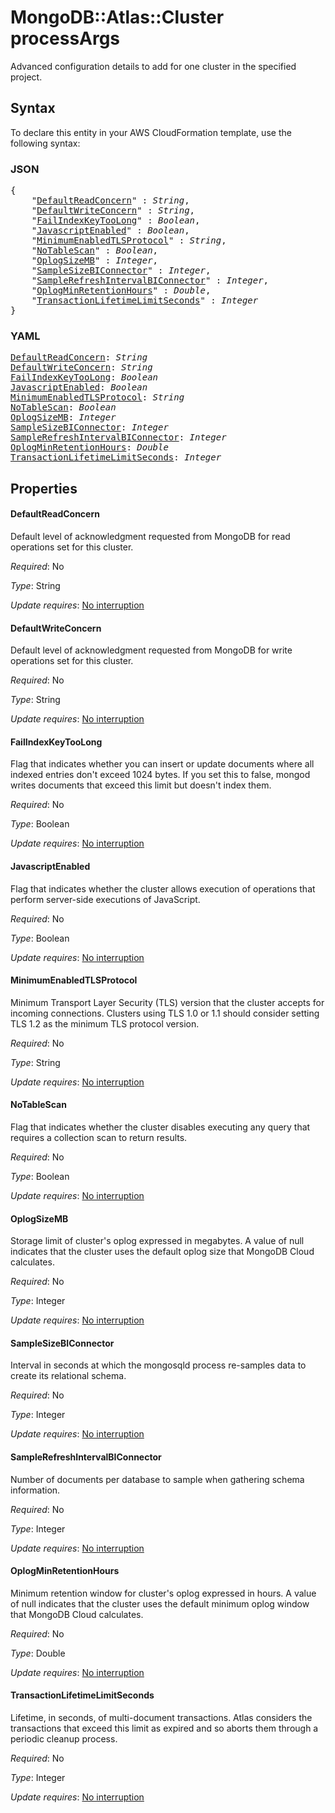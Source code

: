 # MongoDB::Atlas::Cluster processArgs

Advanced configuration details to add for one cluster in the specified project.

## Syntax

To declare this entity in your AWS CloudFormation template, use the following syntax:

### JSON

<pre>
{
    "<a href="#defaultreadconcern" title="DefaultReadConcern">DefaultReadConcern</a>" : <i>String</i>,
    "<a href="#defaultwriteconcern" title="DefaultWriteConcern">DefaultWriteConcern</a>" : <i>String</i>,
    "<a href="#failindexkeytoolong" title="FailIndexKeyTooLong">FailIndexKeyTooLong</a>" : <i>Boolean</i>,
    "<a href="#javascriptenabled" title="JavascriptEnabled">JavascriptEnabled</a>" : <i>Boolean</i>,
    "<a href="#minimumenabledtlsprotocol" title="MinimumEnabledTLSProtocol">MinimumEnabledTLSProtocol</a>" : <i>String</i>,
    "<a href="#notablescan" title="NoTableScan">NoTableScan</a>" : <i>Boolean</i>,
    "<a href="#oplogsizemb" title="OplogSizeMB">OplogSizeMB</a>" : <i>Integer</i>,
    "<a href="#samplesizebiconnector" title="SampleSizeBIConnector">SampleSizeBIConnector</a>" : <i>Integer</i>,
    "<a href="#samplerefreshintervalbiconnector" title="SampleRefreshIntervalBIConnector">SampleRefreshIntervalBIConnector</a>" : <i>Integer</i>,
    "<a href="#oplogminretentionhours" title="OplogMinRetentionHours">OplogMinRetentionHours</a>" : <i>Double</i>,
    "<a href="#transactionlifetimelimitseconds" title="TransactionLifetimeLimitSeconds">TransactionLifetimeLimitSeconds</a>" : <i>Integer</i>
}
</pre>

### YAML

<pre>
<a href="#defaultreadconcern" title="DefaultReadConcern">DefaultReadConcern</a>: <i>String</i>
<a href="#defaultwriteconcern" title="DefaultWriteConcern">DefaultWriteConcern</a>: <i>String</i>
<a href="#failindexkeytoolong" title="FailIndexKeyTooLong">FailIndexKeyTooLong</a>: <i>Boolean</i>
<a href="#javascriptenabled" title="JavascriptEnabled">JavascriptEnabled</a>: <i>Boolean</i>
<a href="#minimumenabledtlsprotocol" title="MinimumEnabledTLSProtocol">MinimumEnabledTLSProtocol</a>: <i>String</i>
<a href="#notablescan" title="NoTableScan">NoTableScan</a>: <i>Boolean</i>
<a href="#oplogsizemb" title="OplogSizeMB">OplogSizeMB</a>: <i>Integer</i>
<a href="#samplesizebiconnector" title="SampleSizeBIConnector">SampleSizeBIConnector</a>: <i>Integer</i>
<a href="#samplerefreshintervalbiconnector" title="SampleRefreshIntervalBIConnector">SampleRefreshIntervalBIConnector</a>: <i>Integer</i>
<a href="#oplogminretentionhours" title="OplogMinRetentionHours">OplogMinRetentionHours</a>: <i>Double</i>
<a href="#transactionlifetimelimitseconds" title="TransactionLifetimeLimitSeconds">TransactionLifetimeLimitSeconds</a>: <i>Integer</i>
</pre>

## Properties

#### DefaultReadConcern

Default level of acknowledgment requested from MongoDB for read operations set for this cluster.

_Required_: No

_Type_: String

_Update requires_: [No interruption](https://docs.aws.amazon.com/AWSCloudFormation/latest/UserGuide/using-cfn-updating-stacks-update-behaviors.html#update-no-interrupt)

#### DefaultWriteConcern

Default level of acknowledgment requested from MongoDB for write operations set for this cluster.

_Required_: No

_Type_: String

_Update requires_: [No interruption](https://docs.aws.amazon.com/AWSCloudFormation/latest/UserGuide/using-cfn-updating-stacks-update-behaviors.html#update-no-interrupt)

#### FailIndexKeyTooLong

Flag that indicates whether you can insert or update documents where all indexed entries don't exceed 1024 bytes. If you set this to false, mongod writes documents that exceed this limit but doesn't index them.

_Required_: No

_Type_: Boolean

_Update requires_: [No interruption](https://docs.aws.amazon.com/AWSCloudFormation/latest/UserGuide/using-cfn-updating-stacks-update-behaviors.html#update-no-interrupt)

#### JavascriptEnabled

Flag that indicates whether the cluster allows execution of operations that perform server-side executions of JavaScript.

_Required_: No

_Type_: Boolean

_Update requires_: [No interruption](https://docs.aws.amazon.com/AWSCloudFormation/latest/UserGuide/using-cfn-updating-stacks-update-behaviors.html#update-no-interrupt)

#### MinimumEnabledTLSProtocol

Minimum Transport Layer Security (TLS) version that the cluster accepts for incoming connections. Clusters using TLS 1.0 or 1.1 should consider setting TLS 1.2 as the minimum TLS protocol version.

_Required_: No

_Type_: String

_Update requires_: [No interruption](https://docs.aws.amazon.com/AWSCloudFormation/latest/UserGuide/using-cfn-updating-stacks-update-behaviors.html#update-no-interrupt)

#### NoTableScan

Flag that indicates whether the cluster disables executing any query that requires a collection scan to return results.

_Required_: No

_Type_: Boolean

_Update requires_: [No interruption](https://docs.aws.amazon.com/AWSCloudFormation/latest/UserGuide/using-cfn-updating-stacks-update-behaviors.html#update-no-interrupt)

#### OplogSizeMB

Storage limit of cluster's oplog expressed in megabytes. A value of null indicates that the cluster uses the default oplog size that MongoDB Cloud calculates.

_Required_: No

_Type_: Integer

_Update requires_: [No interruption](https://docs.aws.amazon.com/AWSCloudFormation/latest/UserGuide/using-cfn-updating-stacks-update-behaviors.html#update-no-interrupt)

#### SampleSizeBIConnector

Interval in seconds at which the mongosqld process re-samples data to create its relational schema.

_Required_: No

_Type_: Integer

_Update requires_: [No interruption](https://docs.aws.amazon.com/AWSCloudFormation/latest/UserGuide/using-cfn-updating-stacks-update-behaviors.html#update-no-interrupt)

#### SampleRefreshIntervalBIConnector

Number of documents per database to sample when gathering schema information.

_Required_: No

_Type_: Integer

_Update requires_: [No interruption](https://docs.aws.amazon.com/AWSCloudFormation/latest/UserGuide/using-cfn-updating-stacks-update-behaviors.html#update-no-interrupt)

#### OplogMinRetentionHours

Minimum retention window for cluster's oplog expressed in hours. A value of null indicates that the cluster uses the default minimum oplog window that MongoDB Cloud calculates.

_Required_: No

_Type_: Double

_Update requires_: [No interruption](https://docs.aws.amazon.com/AWSCloudFormation/latest/UserGuide/using-cfn-updating-stacks-update-behaviors.html#update-no-interrupt)

#### TransactionLifetimeLimitSeconds

Lifetime, in seconds, of multi-document transactions. Atlas considers the transactions that exceed this limit as expired and so aborts them through a periodic cleanup process.

_Required_: No

_Type_: Integer

_Update requires_: [No interruption](https://docs.aws.amazon.com/AWSCloudFormation/latest/UserGuide/using-cfn-updating-stacks-update-behaviors.html#update-no-interrupt)

